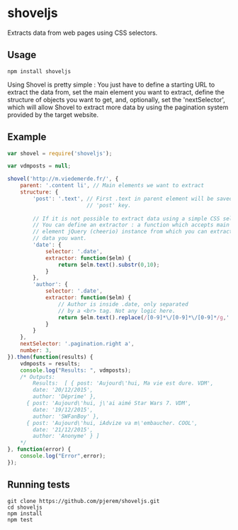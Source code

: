 # shoveljs
Extracts data from web pages using CSS selectors.

## Usage
    npm install shoveljs

Using Shovel is pretty simple : 
You just have to define a starting URL to extract the data from, set the main
element you want to extract, define the structure of objects you want to get,
and, optionally, set the 'nextSelector', which will allow Shovel to extract more
data by using the pagination system provided by the target website.

## Example
``` JavaScript
var shovel = require('shoveljs');

var vdmposts = null;

shovel('http://m.viedemerde.fr/', {
    parent: '.content li', // Main elements we want to extract
    structure: {
        'post': '.text', // First .text in parent element will be saved into
                         // 'post' key.
                         
        // If it is not possible to extract data using a simple CSS selector
        // You can define an extractor : a function which accepts main
        // element jQuery (cheerio) instance from which you can extract the
        // data you want.
        'date': { 
            selector: '.date', 
            extractor: function($elm) {
                return $elm.text().substr(0,10);
            }
        },
        'author': {
            selector: '.date',
            extractor: function($elm) {
                // Author is inside .date, only separated
                // by a <br> tag. Not any logic here.
                return $elm.text().replace(/[0-9]*\/[0-9]*\/[0-9]*/g,'');
            }
        }
    },
    nextSelector: '.pagination.right a',
    number: 3,
}).then(function(results) {
    vdmposts = results;
    console.log("Results: ", vdmposts);
    /* Outputs: 
        Results:  [ { post: 'Aujourd\'hui, Ma vie est dure. VDM',
        date: '20/12/2015',
        author: 'Déprime' },
      { post: 'Aujourd\'hui, j\'ai aimé Star Wars 7. VDM',
        date: '19/12/2015',
        author: 'SWFanBoy' },
      { post: 'Aujourd\'hui, iAdvize va m\'embaucher. COOL',
        date: '21/12/2015',
        author: 'Anonyme' } ]
    */
}, function(error) {
    console.log("Error",error);
});
```
## Running tests
    git clone https://github.com/pjerem/shoveljs.git
    cd shoveljs
    npm install
    npm test
